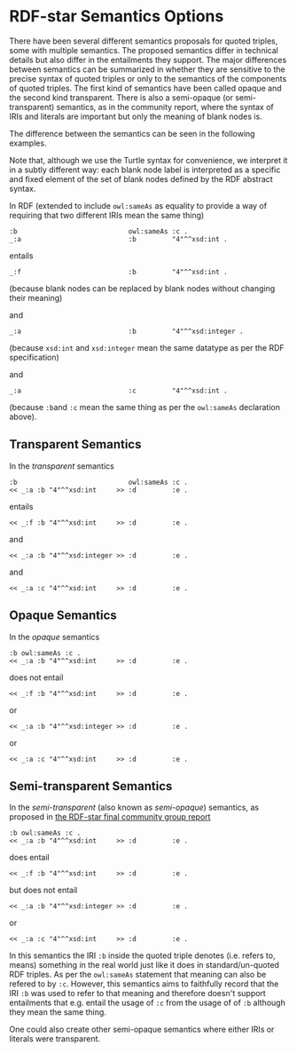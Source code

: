 # RDF-star Semantics Options

There have been several different semantics proposals for quoted triples, some with multiple semantics.  The proposed semantics differ in technical details but also differ in the entailments they support.  The major differences between semantics can be summarized in whether they are sensitive to the precise syntax of quoted triples or only to the semantics of the components of quoted triples.   The first kind of semantics have been called opaque and the second kind transparent.  There is also a semi-opaque (or semi-transparent) semantics, as in the community report, where the syntax of IRIs and literals are important but only the meaning of blank nodes is.

The difference between the semantics can be seen in the following examples.

Note that, although we use the Turtle syntax for convenience, we interpret it in a subtly different way: each blank node label is interpreted as a specific and fixed element of the set of blank nodes defined by the RDF abstract syntax.

In RDF (extended to include `owl:sameAs` as equality to provide a way of requiring that two different IRIs mean the same thing)
```
:b                            owl:sameAs :c .
_:a                           :b         "4"^^xsd:int .
```
entails
```
_:f                           :b         "4"^^xsd:int .
```
(because blank nodes can be replaced by blank nodes without changing their meaning)

and 
```
_:a                           :b         "4"^^xsd:integer .
```
(because `xsd:int` and `xsd:integer` mean the same datatype as per the RDF specification)

and 
```
_:a                           :c         "4"^^xsd:int .
```
(because `:b`and `:c` mean the same thing as per the `owl:sameAs` declaration above).


## Transparent Semantics

In the _transparent_ semantics
```
:b                            owl:sameAs :c .
<< _:a :b "4"^^xsd:int     >> :d         :e .
```
entails
```
<< _:f :b "4"^^xsd:int     >> :d         :e .
```
and 
```
<< _:a :b "4"^^xsd:integer >> :d         :e .
```
and
```
<< _:a :c "4"^^xsd:int     >> :d         :e .
```

## Opaque Semantics

In the _opaque_ semantics
```
:b owl:sameAs :c .
<< _:a :b "4"^^xsd:int     >> :d         :e .
```
does not entail
```
<< _:f :b "4"^^xsd:int     >> :d         :e .
```
or 
```
<< _:a :b "4"^^xsd:integer >> :d         :e .
```
or
```
<< _:a :c "4"^^xsd:int     >> :d         :e .
```

## Semi-transparent Semantics

In the _semi-transparent_ (also known as _semi-opaque_) semantics, as proposed in [the RDF-star final community group report](https://www.w3.org/2021/12/rdf-star.html)
```
:b owl:sameAs :c .
<< _:a :b "4"^^xsd:int     >> :d         :e .
```
does entail
```
<< _:f :b "4"^^xsd:int     >> :d         :e .
```
but does not entail
```
<< _:a :b "4"^^xsd:integer >> :d         :e .
```
or
```
<< _:a :c "4"^^xsd:int     >> :d         :e .
```

In this semantics the IRI `:b` inside the quoted triple denotes (i.e. refers to, means) something in the real world just like it does in standard/un-quoted RDF triples. As per the `owl:sameAs` statement that meaning can also be refered to by `:c`. However, this semantics aims to faithfully record that the IRI `:b` was used to refer to that meaning and therefore doesn't support entailments that e.g. entail the usage of `:c` from the usage of of `:b` although they mean the same thing.

One could also create other semi-opaque semantics where either IRIs or literals were transparent.


